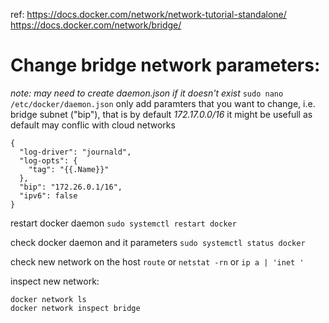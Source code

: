 ref:
https://docs.docker.com/network/network-tutorial-standalone/
https://docs.docker.com/network/bridge/ 

# Change bridge network parameters:
*note: may need to create daemon.json if
 it doesn't exist*
`sudo nano /etc/docker/daemon.json`
only add paramters that you want to change, 
i.e. bridge subnet ("bip"), that is by default *172.17.0.0/16*
it might be usefull as default may conflic
 with cloud networks 
```
{ 
  "log-driver": "journald", 
  "log-opts": { 
    "tag": "{{.Name}}" 
  }, 
  "bip": "172.26.0.1/16", 
  "ipv6": false
} 
```
restart docker daemon
`sudo systemctl restart docker`

check docker daemon and it parameters
`sudo systemctl status docker`

check new network on the host
`route` or 
`netstat -rn` or 
`ip a | 'inet '`

inspect new network:
~~~
docker network ls
docker network inspect bridge
~~~
